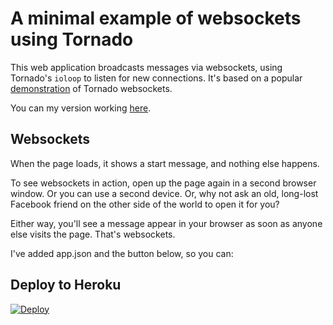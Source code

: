 # A minimal example of websockets using Tornado
This web application broadcasts messages via websockets, using Tornado's `ioloop` to listen for new connections. It's based on a popular [demonstration](https://github.com/hiroakis/tornado-websocket-example) of Tornado websockets.

You can my version working [here](https://torn-rdm.herokuapp.com).

## Websockets

When the page loads, it shows a start message, and nothing else happens.

To see websockets in action, open up the page again in a second browser window. Or you can use a second device. Or, why not ask an old, long-lost Facebook friend on the other side of the world to open it for you?

Either way, you'll see a message appear in your browser as soon as anyone else visits the page. That's websockets.

I've added app.json and the button below, so you can:

## Deploy to Heroku


[![Deploy](https://www.herokucdn.com/deploy/button.svg)](https://heroku.com/deploy)